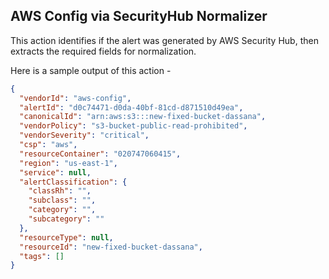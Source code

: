 ## AWS Config via SecurityHub Normalizer

This action identifies if the alert was generated by AWS Security Hub, then extracts the required fields for normalization.

Here is a sample output of this action -
```json
{
  "vendorId": "aws-config",
  "alertId": "d0c74471-d0da-40bf-81cd-d871510d49ea",
  "canonicalId": "arn:aws:s3:::new-fixed-bucket-dassana",
  "vendorPolicy": "s3-bucket-public-read-prohibited",
  "vendorSeverity": "critical",
  "csp": "aws",
  "resourceContainer": "020747060415",
  "region": "us-east-1",
  "service": null,
  "alertClassification": {
    "classRh": "",
    "subclass": "",
    "category": "",
    "subcategory": ""
  },
  "resourceType": null,
  "resourceId": "new-fixed-bucket-dassana",
  "tags": []
}
```